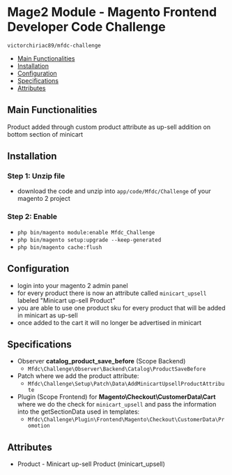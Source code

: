 # Mage2 Module - Magento Frontend Developer Code Challenge

    victorchiriac89/mfdc-challenge

 - [Main Functionalities](#markdown-header-main-functionalities)
 - [Installation](#markdown-header-installation)
 - [Configuration](#markdown-header-configuration)
 - [Specifications](#markdown-header-specifications)
 - [Attributes](#markdown-header-attributes)


## Main Functionalities
Product added through custom product attribute as up-sell addition on bottom section of minicart

## Installation

### Step 1: Unzip file

 - download the code and unzip into `app/code/Mfdc/Challenge` of your magento 2 project

### Step 2: Enable

 - `php bin/magento module:enable Mfdc_Challenge`
 - `php bin/magento setup:upgrade --keep-generated`
 - `php bin/magento cache:flush`

## Configuration

 - login into your magento 2 admin panel
 - for every product there is now an attribute called `minicart_upsell` labeled "Minicart up-sell Product"
 - you are able to use one product sku for every product that will be added in minicart as up-sell
 - once added to the cart it will no longer be advertised in minicart

## Specifications

 - Observer <b>catalog_product_save_before</b> (Scope Backend)
   - `Mfdc\Challenge\Observer\Backend\Catalog\ProductSaveBefore`
 - Patch where we add the product attribute:
   - `Mfdc\Challenge\Setup\Patch\Data\AddMinicartUpsellProductAttribute`
 - Plugin (Scope Frontend) for <b>Magento\Checkout\CustomerData\Cart</b> where we do the check for `minicart_upsell` and pass the information into the getSectionData used in templates:
   - `Mfdc\Challenge\Plugin\Frontend\Magento\Checkout\CustomerData\Promotion`

## Attributes

 - Product - Minicart up-sell Product (minicart_upsell)
